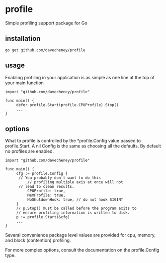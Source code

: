 profile
=======

Simple profiling support package for Go

installation
------------

    go get github.com/davecheney/profile

usage
-----

Enabling profiling in your application is as simple as one line at the top of your main function

    import "github.com/davecheney/profile"

    func main() {
         defer profile.Start(profile.CPUProfile).Stop()
         ...
    }

options
-------

What to profile is controlled by the \*profile.Config value passed to profile.Start. A nil
Config is the same as choosing all the defaults. By default no profiles are enabled.

    import "github.com/davecheney/profile"

    func main() {
         cfg := profile.Config {
	      // You probably don't want to do this
              // profiling multiple axis at once will not
	      // lead to clean results.              
              CPUProfile: true,
              MemProfile: true,
              NoShutdownHook: true, // do not hook SIGINT
         }
         // p.Stop() must be called before the program exits to  
         // ensure profiling information is written to disk.
         p := profile.Start(&cfg)
         ...
    }

Several convenience package level values are provided for cpu, memory, and block (contention) profiling. 

For more complex options, consult the documentation on the profile.Config type.

